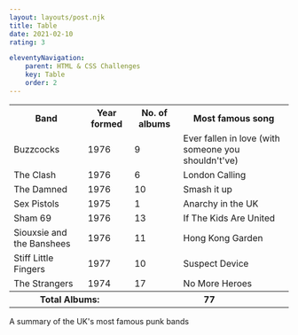 ```yaml
---
layout: layouts/post.njk
title: Table
date: 2021-02-10
rating: 3

eleventyNavigation: 
    parent: HTML & CSS Challenges
    key: Table
    order: 2
---
```

<div class="container-fluid mx-5 w-75" >
    <div id="table">            
        <table class="tftable">
        <tbody><tr><th>Band</th><th>Year formed</th><th>No. of albums</th><th>Most famous song</th></tr>
        <tr id="r1"><td>Buzzcocks</td><td>1976</td><td>9</td><td>Ever fallen in love (with someone you shouldn't've)</td></tr>
        <tr id="r2"><td>The Clash</td><td>1976</td><td>6</td><td>London Calling</td></tr>
        <tr id="r3"><td>The Damned</td><td>1976</td><td>10</td><td>Smash it up</td></tr>
        <tr id="r4"><td>Sex Pistols</td><td>1975</td><td>1</td><td>Anarchy in the UK</td></tr>
        <tr id="r5"><td>Sham 69</td><td>1976</td><td>13</td><td>If The Kids Are United</td></tr>
        <tr id="r6"><td>Siouxsie and the Banshees</td><td>1976</td><td>11</td><td>Hong Kong Garden</td></tr>
        <tr id="r7"><td>Stiff Little Fingers</td><td>1977</td><td>10</td><td>Suspect Device</td></tr>
        <tr id="r8"><td>The Strangers</td><td>1974</td><td>17</td><td>No More Heroes</td></tr>
        <tr><th id="total" colspan="2"> Total Albums:</th><th id="totalnum" colspan="2">77</th></tr>
        </tbody></table>  
        <p id="tbtitle">A summary of the UK's most famous punk bands </p>
    </div>
</div>


